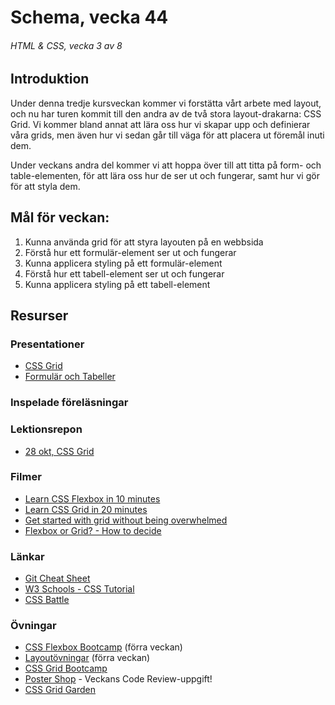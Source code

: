 # Schema, vecka 44
###### HTML & CSS, vecka 3 av 8

## Introduktion

Under denna tredje kursveckan kommer vi forstätta  vårt arbete med layout, och nu har turen kommit till den andra av de två stora layout-drakarna: CSS Grid. Vi kommer bland annat att lära oss hur vi skapar upp och definierar våra grids, men även hur vi sedan går till väga för att placera ut föremål inuti dem.

Under veckans andra del kommer vi att hoppa över till att titta på form- och table-elementen, för att lära oss hur de ser ut och fungerar, samt hur vi gör för att styla dem.

## Mål för veckan:
1. Kunna använda grid för att styra layouten på en webbsida
2. Förstå hur ett formulär-element ser ut och fungerar
3. Kunna applicera styling på ett formulär-element
4. Förstå hur ett tabell-element ser ut och fungerar
5. Kunna applicera styling på ett tabell-element


## Resurser

### Presentationer
* [CSS Grid](https://docs.google.com/presentation/d/1Rtms09XSKPq9lJunMKeRL_Kzu4M-L42p/edit?usp=sharing&ouid=117251319654116712560&rtpof=true&sd=true)
* [Formulär och Tabeller]()


### Inspelade föreläsningar


### Lektionsrepon
* [28 okt, CSS Grid](https://github.com/fu-html-css-fe24/lecture-28-okt)


### Filmer
* [Learn CSS Flexbox in 10 minutes](https://www.youtube.com/watch?v=GteJWhCikCk)
* [Learn CSS Grid in 20 minutes](https://www.youtube.com/watch?v=9zBsdzdE4sM)
* [Get started with grid without being overwhelmed](https://www.youtube.com/watch?v=8QSqwbSztnA)
* [Flexbox or Grid? - How to decide](https://www.youtube.com/watch?v=3elGSZSWTbM)

  
### Länkar
* [Git Cheat Sheet](https://gist.github.com/Santosnr6/0741f2c607404f75fea8dc0910ded790)
* [W3 Schools - CSS Tutorial](https://www.w3schools.com/css/)
* [CSS Battle](https://cssbattle.dev/)


### Övningar
* [CSS Flexbox Bootcamp](https://github.com/fu-html-css-fe24/exercise-css-flexbox-bootcamp) (förra veckan)
* [Layoutövningar](https://github.com/fu-html-css-fe24/exercise-css-layout/tree/main) (förra veckan)
* [CSS Grid Bootcamp](https://github.com/fu-html-css-fe24/exercise-css-grid-bootcamp/tree/main)
* [Poster Shop](https://github.com/fu-html-css-fe24/exercise-css-poster-shop) - Veckans Code Review-uppgift!
* [CSS Grid Garden](https://cssgridgarden.com/#sv)





